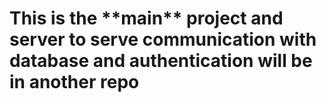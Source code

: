 <h1>This is the **main** project and server to serve communication with database and authentication will be in another repo</h1>